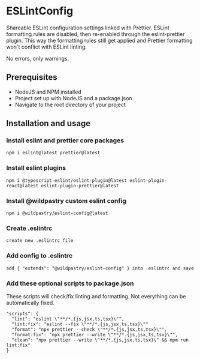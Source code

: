 # ESLintConfig
Shareable ESLint configuration settings linked with Prettier. ESLint formatting rules are disabled, then re-enabled through the eslint-prettier plugin. This way the formatting rules still get applied and Prettier formatting won't conflict with ESLint linting.

No errors, only warnings.

## Prerequisites
- NodeJS and NPM installed
- Project set up with NodeJS and a package.json
- Navigate to the root directory of your project

## Installation and usage

### Install eslint and prettier core packages
```
npm i eslint@latest prettier@latest
```

### Install eslint plugins
```
npm i @typescript-eslint/eslint-plugin@latest eslint-plugin-react@latest eslint-plugin-prettier@latest
```

### Install @wildpastry custom eslint config
```
npm i @wildpastry/eslint-config@latest
```

### Create .eslintrc
```
create new .eslintrc file
```

### Add config to .eslintrc
```
add { "extends": "@wildpastry/eslint-config" } into .eslintrc and save
```

### Add these optional scripts to package.json
These scripts will check/fix linting and formatting. Not everything can be automatically fixed.
```
"scripts": {
  "lint": "eslint \"**/*.{js,jsx,ts,tsx}\"",
  "lint:fix": "eslint --fix \"**/*.{js,jsx,ts,tsx}\""
  "format": "npx prettier --check \"**/*.{js,jsx,ts,tsx}\"",
  "format:fix": "npx prettier --write \"**/*.{js,jsx,ts,tsx}\"",
  "clean": "npx prettier --write \"**/*.{js,jsx,ts,tsx}\" && npm run lint:fix"
}
```
